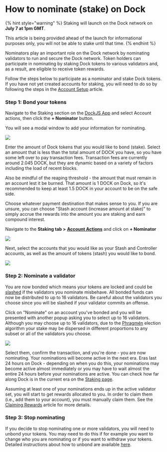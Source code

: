 # How to nominate \(stake\) on Dock

{% hint style="warning" %}
Staking will launch on the Dock network on **July 7 at 1pm GMT**. 

This article is being provided ahead of the launch for informational purposes only, you will not be able to stake until that time.
{% endhint %}

Nominators play an important role on the Dock network by nominating validators to run and secure the Dock network. Token holders can participate in nominating by staking Dock tokens to various validators and, as a result, are eligible to receive token rewards.

Follow the steps below to participate as a nominator and stake Dock tokens. If you have not yet created accounts for staking, you will need to do so by following the steps in the [Account Setup](https://docs.dock.io/help-center/staking/staking-account-setup) article.

### Step 1: Bond your tokens

Navigate to the Staking section on the [DockJS App](https://fe.dock.io/#/staking) and select Account actions, then click the **+ Nominator** button.

You will see a modal window to add your information for nominating. 

![](https://lh3.googleusercontent.com/pQCSLzyKI0Ul3_BzpXr_Xl5N9p-2RkRgnDp7Iec6x3Yxtud4cLd5tZ1WH1iHqEB-MDKHI1KMCsOTpShrv39fqXA2FDmcrjV-ypcpgrRd7BaelP92ezkECjIEjSAcynEaXQGXuzR5)

Enter the amount of Dock tokens that you would like to bond \(stake\). Select an amount that is less than the total amount of DOCK you have, so you have some left over to pay transaction fees. Transaction fees are currently around 2.045 DOCK, but they are dynamic based on a variety of factors including the load of recent blocks.

Also be mindful of the reaping threshold - the amount that must remain in an account lest it be burned. That amount is 1 DOCK on Dock, so it's recommended to keep at least 1.5 DOCK in your account to be on the safe side.

Choose whatever payment destination that makes sense to you. If you are unsure, you can choose "Stash account \(increase amount at stake\)" to simply accrue the rewards into the amount you are staking and earn compound interest.

Navigate to the **Staking tab &gt;** [**Account Actions**](https://fe-staging.dock.io/#/staking/actions) and click on **+ Nominator**

![](https://lh3.googleusercontent.com/XdxHpr4wY1EnXOxXBclRgKvUmGONUKmda425O6J8uXc2j5fkwYwyL6cVSqshKew7lK_8ZvYZNHA-QvCdqjSxKfcubIm93j6wpYCCEuEfp52G4-J33x9qYIO1z0meOMXrXXBHio8h)

Next, select the accounts that you would like as your Stash and Controller accounts, as well as the amount of tokens \(stash\) you would like to bond.

![](https://lh5.googleusercontent.com/XR-3Zwx08_-2eIFMLisxYp_sUf_CFzTFB8tmy8R9v4DzDHgUkeI-PjaLZXmL84WVZ0rsgimi2LBZbe-lcCEvNd5XPSJ76gX_b1aPGzL7yt4fVYdsrCCKH--zdsjT4f-WwDmZpg6s)

### Step 2: Nominate a validator

You are now bonded which means your tokens are locked and could be [slashed](https://docs.dock.io/slashing) if the validators you nominate misbehave. All bonded funds can now be distributed to up to 16 validators. Be careful about the validators you choose since you will be slashed if your validator commits an offense.

Click on "Nominate" on an account you've bonded and you will be presented with another popup asking you to select up to 16 validators. Although you may choose up to 16 validators, due to the [Phragmén](https://wiki.polkadot.network/docs/en/learn-phragmen) election algorithm your stake may be dispersed in different proportions to any subset or all of the validators you choose.

![](https://lh3.googleusercontent.com/1NBrJfhNrUqLOe-2fsf0xV1bLKSEDJUoKIN6OLu64bYzkuICX87Kg9i-Vc457HeWR398OrvEPD7hysjf2oTfmSbYXZBPLmV2nIkpemzr0kYPviBuSgLyc348_NghZGGkk9PAr3Ln)

Select them, confirm the transaction, and you're done - you are now nominating. Your nominations will become active in the next era. Eras last 24 hours on Dock - depending on when you do this, your nominations may become active almost immediately or you may have to wait almost the entire 24 hours before your nominations are active. You can check how far along Dock is in the current era on the [Staking page](https://fe.dock.io/#/staking).

Assuming at least one of your nominations ends up in the active validator set, you will start to get rewards allocated to you. In order to claim them \(i.e., add them to your account\), you must manually claim them. See the [Claiming Rewards](https://docs.dock.io/help-center/staking/how-to-claim-rewards) article for more details.

### Step 3: Stop nominating

If you decide to stop nominating one or more validators, you will need to unbond your tokens. You may need to do this if for example you want to change who you are nominating or if you want to withdraw your tokens. Detailed instructions about how to unbond are available [here](https://docs.dock.io/help-center/staking/how-to-unbond-and-rebond).  


